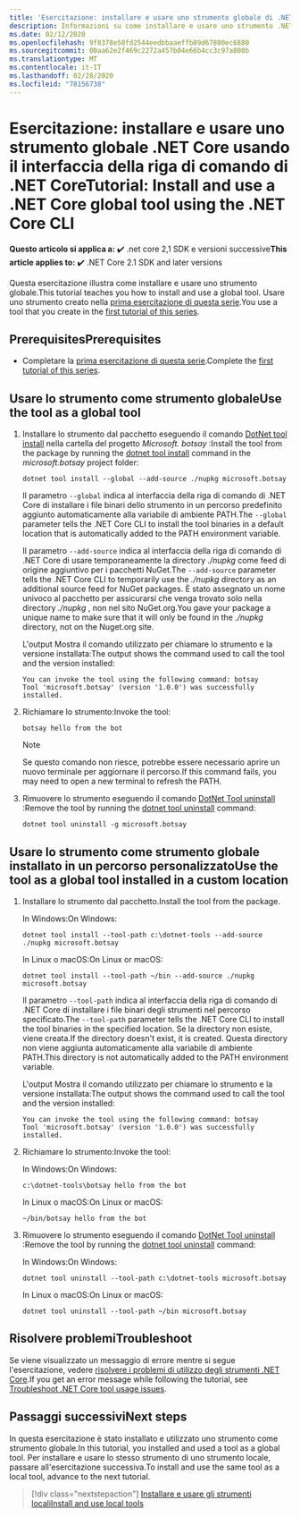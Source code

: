 ```yaml
---
title: 'Esercitazione: installare e usare uno strumento globale di .NET Core'
description: Informazioni su come installare e usare uno strumento .NET come strumento globale.
ms.date: 02/12/2020
ms.openlocfilehash: 9f8378e50fd2544eedbbaaeffb89d67800ec6880
ms.sourcegitcommit: 00aa62e2f469c2272a457b04e66b4cc3c97a800b
ms.translationtype: MT
ms.contentlocale: it-IT
ms.lasthandoff: 02/28/2020
ms.locfileid: "78156738"
---
```

# <a name="tutorial-install-and-use-a-net-core-global-tool-using-the-net-core-cli"></a><span data-ttu-id="ea4b3-103">Esercitazione: installare e usare uno strumento globale .NET Core usando il interfaccia della riga di comando di .NET Core</span><span class="sxs-lookup"><span data-stu-id="ea4b3-103">Tutorial: Install and use a .NET Core global tool using the .NET Core CLI</span></span>

<span data-ttu-id="ea4b3-104">**Questo articolo si applica a:** ✔️ .net core 2,1 SDK e versioni successive</span><span class="sxs-lookup"><span data-stu-id="ea4b3-104">**This article applies to:** ✔️ .NET Core 2.1 SDK and later versions</span></span>

<span data-ttu-id="ea4b3-105">Questa esercitazione illustra come installare e usare uno strumento globale.</span><span class="sxs-lookup"><span data-stu-id="ea4b3-105">This tutorial teaches you how to install and use a global tool.</span></span> <span data-ttu-id="ea4b3-106">Usare uno strumento creato nella [prima esercitazione di questa serie](global-tools-how-to-create.md).</span><span class="sxs-lookup"><span data-stu-id="ea4b3-106">You use a tool that you create in the [first tutorial of this series](global-tools-how-to-create.md).</span></span>

## <a name="prerequisites"></a><span data-ttu-id="ea4b3-107">Prerequisites</span><span class="sxs-lookup"><span data-stu-id="ea4b3-107">Prerequisites</span></span>

* <span data-ttu-id="ea4b3-108">Completare la [prima esercitazione di questa serie](global-tools-how-to-create.md).</span><span class="sxs-lookup"><span data-stu-id="ea4b3-108">Complete the [first tutorial of this series](global-tools-how-to-create.md).</span></span>

## <a name="use-the-tool-as-a-global-tool"></a><span data-ttu-id="ea4b3-109">Usare lo strumento come strumento globale</span><span class="sxs-lookup"><span data-stu-id="ea4b3-109">Use the tool as a global tool</span></span>

1. <span data-ttu-id="ea4b3-110">Installare lo strumento dal pacchetto eseguendo il comando [DotNet tool install](dotnet-tool-install.md) nella cartella del progetto *Microsoft. botsay* :</span><span class="sxs-lookup"><span data-stu-id="ea4b3-110">Install the tool from the package by running the [dotnet tool install](dotnet-tool-install.md) command in the *microsoft.botsay* project folder:</span></span>

   ```dotnetcli
   dotnet tool install --global --add-source ./nupkg microsoft.botsay
   ```

   <span data-ttu-id="ea4b3-111">Il parametro `--global` indica al interfaccia della riga di comando di .NET Core di installare i file binari dello strumento in un percorso predefinito aggiunto automaticamente alla variabile di ambiente PATH.</span><span class="sxs-lookup"><span data-stu-id="ea4b3-111">The `--global` parameter tells the .NET Core CLI to install the tool binaries in a default location that is automatically added to the PATH environment variable.</span></span>

   <span data-ttu-id="ea4b3-112">Il parametro `--add-source` indica al interfaccia della riga di comando di .NET Core di usare temporaneamente la directory *./nupkg* come feed di origine aggiuntivo per i pacchetti NuGet.</span><span class="sxs-lookup"><span data-stu-id="ea4b3-112">The `--add-source` parameter tells the .NET Core CLI to temporarily use the *./nupkg* directory as an additional source feed for NuGet packages.</span></span> <span data-ttu-id="ea4b3-113">È stato assegnato un nome univoco al pacchetto per assicurarsi che venga trovato solo nella directory *./nupkg* , non nel sito NuGet.org.</span><span class="sxs-lookup"><span data-stu-id="ea4b3-113">You gave your package a unique name to make sure that it will only be found in the *./nupkg* directory, not on the Nuget.org site.</span></span>

   <span data-ttu-id="ea4b3-114">L'output Mostra il comando utilizzato per chiamare lo strumento e la versione installata:</span><span class="sxs-lookup"><span data-stu-id="ea4b3-114">The output shows the command used to call the tool and the version installed:</span></span>

   ```console
   You can invoke the tool using the following command: botsay
   Tool 'microsoft.botsay' (version '1.0.0') was successfully installed.
   ```

1. <span data-ttu-id="ea4b3-115">Richiamare lo strumento:</span><span class="sxs-lookup"><span data-stu-id="ea4b3-115">Invoke the tool:</span></span>

   ```console
   botsay hello from the bot
   ```

   > [!NOTE]
   > <span data-ttu-id="ea4b3-116">Se questo comando non riesce, potrebbe essere necessario aprire un nuovo terminale per aggiornare il percorso.</span><span class="sxs-lookup"><span data-stu-id="ea4b3-116">If this command fails, you may need to open a new terminal to refresh the PATH.</span></span>

1. <span data-ttu-id="ea4b3-117">Rimuovere lo strumento eseguendo il comando [DotNet Tool uninstall](dotnet-tool-uninstall.md) :</span><span class="sxs-lookup"><span data-stu-id="ea4b3-117">Remove the tool by running the [dotnet tool uninstall](dotnet-tool-uninstall.md) command:</span></span>

   ```dotnetcli
   dotnet tool uninstall -g microsoft.botsay
   ```

## <a name="use-the-tool-as-a-global-tool-installed-in-a-custom-location"></a><span data-ttu-id="ea4b3-118">Usare lo strumento come strumento globale installato in un percorso personalizzato</span><span class="sxs-lookup"><span data-stu-id="ea4b3-118">Use the tool as a global tool installed in a custom location</span></span>

1. <span data-ttu-id="ea4b3-119">Installare lo strumento dal pacchetto.</span><span class="sxs-lookup"><span data-stu-id="ea4b3-119">Install the tool from the package.</span></span>

   <span data-ttu-id="ea4b3-120">In Windows:</span><span class="sxs-lookup"><span data-stu-id="ea4b3-120">On Windows:</span></span>

   ```dotnetcli
   dotnet tool install --tool-path c:\dotnet-tools --add-source ./nupkg microsoft.botsay
   ```

   <span data-ttu-id="ea4b3-121">In Linux o macOS:</span><span class="sxs-lookup"><span data-stu-id="ea4b3-121">On Linux or macOS:</span></span>

   ```dotnetcli
   dotnet tool install --tool-path ~/bin --add-source ./nupkg microsoft.botsay
   ```

   <span data-ttu-id="ea4b3-122">Il parametro `--tool-path` indica al interfaccia della riga di comando di .NET Core di installare i file binari degli strumenti nel percorso specificato.</span><span class="sxs-lookup"><span data-stu-id="ea4b3-122">The `--tool-path` parameter tells the .NET Core CLI to install the tool binaries in the specified location.</span></span> <span data-ttu-id="ea4b3-123">Se la directory non esiste, viene creata.</span><span class="sxs-lookup"><span data-stu-id="ea4b3-123">If the directory doesn't exist, it is created.</span></span> <span data-ttu-id="ea4b3-124">Questa directory non viene aggiunta automaticamente alla variabile di ambiente PATH.</span><span class="sxs-lookup"><span data-stu-id="ea4b3-124">This directory is not automatically added to the PATH environment variable.</span></span>

   <span data-ttu-id="ea4b3-125">L'output Mostra il comando utilizzato per chiamare lo strumento e la versione installata:</span><span class="sxs-lookup"><span data-stu-id="ea4b3-125">The output shows the command used to call the tool and the version installed:</span></span>

   ```console
   You can invoke the tool using the following command: botsay
   Tool 'microsoft.botsay' (version '1.0.0') was successfully installed.
   ```

1. <span data-ttu-id="ea4b3-126">Richiamare lo strumento:</span><span class="sxs-lookup"><span data-stu-id="ea4b3-126">Invoke the tool:</span></span>

   <span data-ttu-id="ea4b3-127">In Windows:</span><span class="sxs-lookup"><span data-stu-id="ea4b3-127">On Windows:</span></span>

   ```console
   c:\dotnet-tools\botsay hello from the bot
   ```

   <span data-ttu-id="ea4b3-128">In Linux o macOS:</span><span class="sxs-lookup"><span data-stu-id="ea4b3-128">On Linux or macOS:</span></span>

   ```console
   ~/bin/botsay hello from the bot
   ```

1. <span data-ttu-id="ea4b3-129">Rimuovere lo strumento eseguendo il comando [DotNet Tool uninstall](dotnet-tool-uninstall.md) :</span><span class="sxs-lookup"><span data-stu-id="ea4b3-129">Remove the tool by running the [dotnet tool uninstall](dotnet-tool-uninstall.md) command:</span></span>

   <span data-ttu-id="ea4b3-130">In Windows:</span><span class="sxs-lookup"><span data-stu-id="ea4b3-130">On Windows:</span></span>

   ```dotnetcli
   dotnet tool uninstall --tool-path c:\dotnet-tools microsoft.botsay
   ```

   <span data-ttu-id="ea4b3-131">In Linux o macOS:</span><span class="sxs-lookup"><span data-stu-id="ea4b3-131">On Linux or macOS:</span></span>

   ```dotnetcli
   dotnet tool uninstall --tool-path ~/bin microsoft.botsay
   ```

## <a name="troubleshoot"></a><span data-ttu-id="ea4b3-132">Risolvere problemi</span><span class="sxs-lookup"><span data-stu-id="ea4b3-132">Troubleshoot</span></span>

<span data-ttu-id="ea4b3-133">Se viene visualizzato un messaggio di errore mentre si segue l'esercitazione, vedere [risolvere i problemi di utilizzo degli strumenti .NET Core](troubleshoot-usage-issues.md).</span><span class="sxs-lookup"><span data-stu-id="ea4b3-133">If you get an error message while following the tutorial, see [Troubleshoot .NET Core tool usage issues](troubleshoot-usage-issues.md).</span></span>

## <a name="next-steps"></a><span data-ttu-id="ea4b3-134">Passaggi successivi</span><span class="sxs-lookup"><span data-stu-id="ea4b3-134">Next steps</span></span>

<span data-ttu-id="ea4b3-135">In questa esercitazione è stato installato e utilizzato uno strumento come strumento globale.</span><span class="sxs-lookup"><span data-stu-id="ea4b3-135">In this tutorial, you installed and used a tool as a global tool.</span></span> <span data-ttu-id="ea4b3-136">Per installare e usare lo stesso strumento di uno strumento locale, passare all'esercitazione successiva.</span><span class="sxs-lookup"><span data-stu-id="ea4b3-136">To install and use the same tool as a local tool, advance to the next tutorial.</span></span>

> [!div class="nextstepaction"]
> [<span data-ttu-id="ea4b3-137">Installare e usare gli strumenti locali</span><span class="sxs-lookup"><span data-stu-id="ea4b3-137">Install and use local tools</span></span>](local-tools-how-to-use.md)

